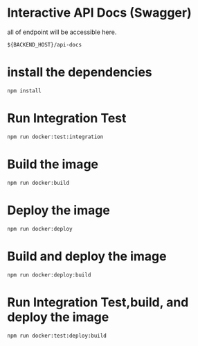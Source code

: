 # Interactive API Docs (Swagger)
all of endpoint will be accessible here.
~~~~
${BACKEND_HOST}/api-docs
~~~~
# install the dependencies
`npm install`

# Run Integration Test
`npm run docker:test:integration`
# Build the image
`npm run docker:build`
# Deploy the image
`npm run docker:deploy`
# Build and deploy the image
`npm run docker:deploy:build`
# Run Integration Test,build, and deploy the image
`npm run docker:test:deploy:build`